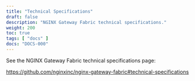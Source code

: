 ```yaml
---
title: "Technical Specifications"
draft: false
description: "NGINX Gateway Fabric technical specifications."
weight: 200
toc: true
tags: [ "docs" ]
docs: "DOCS-000"
---
```


See the NGINX Gateway Fabric technical specifications page: 

https://github.com/nginxinc/nginx-gateway-fabric#technical-specifications
